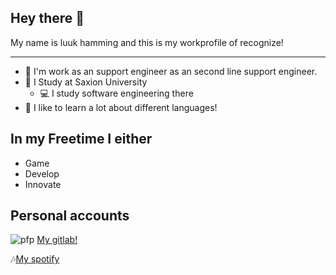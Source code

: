 ## Hey there 🙌
My name is luuk hamming and this is my workprofile of recognize! 


---

- 💼 I'm work as an support engineer as an second line support engineer. 
- 🏫 I Study at Saxion University
  - 💻 I study software engineering there
- 🌱 I like to learn a lot about different languages!

## In my Freetime I either
- Game
- Develop
- Innovate



## Personal accounts

![pfp](https://gitlab.com/uploads/-/system/user/avatar/2104810/avatar.png?width=90) [My gitlab!](https://gitlab.com/lhhamming) 

🎶[My spotify](https://open.spotify.com/user/lhhamming2)
